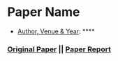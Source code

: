#  Paper Name
- <ins>Author, Venue & Year</ins>: ****
### [Original Paper]() || [**Paper Report**]()
